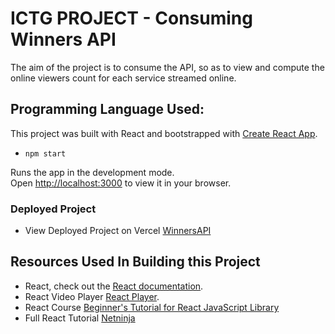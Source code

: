 # ICTG PROJECT - Consuming Winners API
The aim of the project is to consume the API, so as to view and compute the online viewers count for each service streamed online.


## Programming Language Used:

This project was built with React and bootstrapped with [Create React App](https://github.com/facebook/create-react-app).

- `npm start`

Runs the app in the development mode.\
Open [http://localhost:3000](http://localhost:3000) to view it in your browser.

### Deployed Project

- View Deployed Project on Vercel [WinnersAPI](https://winnersapi.vercel.app/)

## Resources Used In Building this Project

- React, check out the [React documentation](https://reactjs.org/).
- React Video Player [React Player](https://www.npmjs.com/package/react-player).
- React Course [Beginner's Tutorial for React JavaScript Library](https://www.youtube.com/watch?v=bMknfKXIFA8&t=4753s)
- Full React Tutorial [Netninja](https://www.youtube.com/watch?v=j942wKiXFu8&list=PL4cUxeGkcC9gZD-Tvwfod2gaISzfRiP9d)



